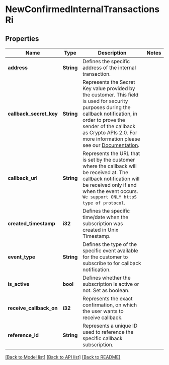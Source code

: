 # NewConfirmedInternalTransactionsRi

## Properties

Name | Type | Description | Notes
------------ | ------------- | ------------- | -------------
**address** | **String** | Defines the specific address of the internal transaction. | 
**callback_secret_key** | **String** | Represents the Secret Key value provided by the customer. This field is used for security purposes during the callback notification, in order to prove the sender of the callback as Crypto APIs 2.0. For more information please see our [Documentation](https://developers.cryptoapis.io/technical-documentation/general-information/callbacks#callback-security). | 
**callback_url** | **String** | Represents the URL that is set by the customer where the callback will be received at. The callback notification will be received only if and when the event occurs. `We support ONLY httpS type of protocol`. | 
**created_timestamp** | **i32** | Defines the specific time/date when the subscription was created in Unix Timestamp. | 
**event_type** | **String** | Defines the type of the specific event available for the customer to subscribe to for callback notification. | 
**is_active** | **bool** | Defines whether the subscription is active or not. Set as boolean. | 
**receive_callback_on** | **i32** | Represents the exact confirmation, on which the user wants to receive callback. | 
**reference_id** | **String** | Represents a unique ID used to reference the specific callback subscription. | 

[[Back to Model list]](../README.md#documentation-for-models) [[Back to API list]](../README.md#documentation-for-api-endpoints) [[Back to README]](../README.md)


